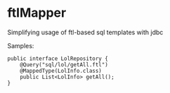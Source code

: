 ftlMapper
=========

Simplifying usage of ftl-based sql templates with jdbc

Samples:

    public interface LolRepository {
        @Query("sql/lol/getAll.ftl")
        @MappedType(LolInfo.class)
        public List<LolInfo> getAll();
    }
